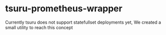 # tsuru-prometheus-wrapper
Currently tsuru does not support statefullset deployments yet, We created a small utility to reach this concept
